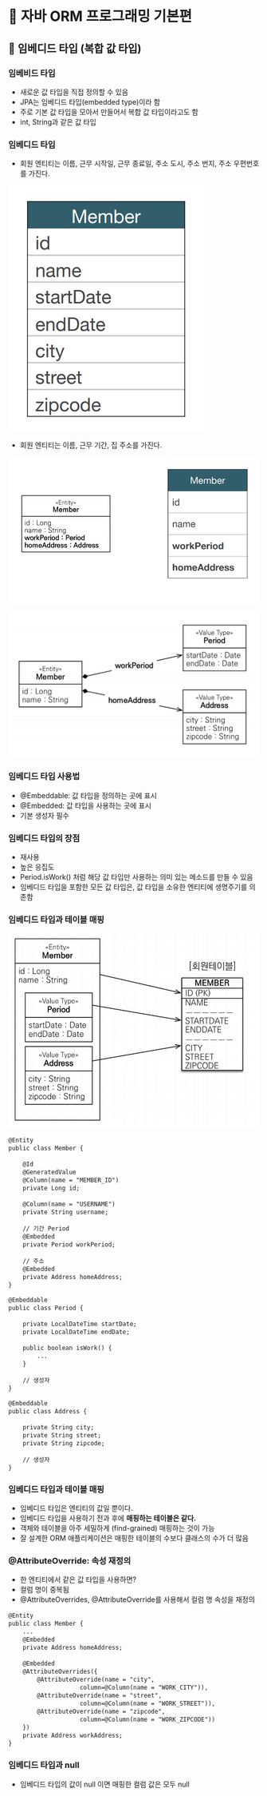 # :book: 자바 ORM 프로그래밍 기본편

## :pushpin: 임베디드 타입 (복합 값 타입)

### 임베비드 타입
- 새로운 값 타입을 직접 정의할 수 있음
- JPA는 임베디드 타입(embedded type)이라 함
- 주로 기본 값 타입을 모아서 만들어서 복합 값 타입이라고도 함
- int, String과 같은 값 타입

### 임베디드 타입
- 회원 엔티티는 이름, 근무 시작일, 근무 종료일, 주소 도시, 주소 번지, 주소 우편번호를 가진다.

![임베디드타입1](image/임베디드타입1.PNG)

- 회원 엔티티는 이름, 근무 기간, 집 주소를 가진다.

![임베디드타입2](image/임베디드타입2.PNG)

![임베디드타입3](image/임베디드타입3.PNG)


### 임베디드 타입 사용법
- @Embeddable: 값 타입을 정의하는 곳에 표시
- @Embedded: 값 타입을 사용하는 곳에 표시
- 기본 생성자 필수

### 임베디드 타입의 장점
- 재사용
- 높은 응집도
- Period.isWork() 처럼 해당 값 타입만 사용하는 의미 있는 메소드를 만들 수 있음
- 임베디드 타입을 포함한 모든 값 타입은, 값 타입을 소유한 엔티티에 생명주기를 의존함

### 임베디드 타입과 테이블 매핑

![임베디드타입4](image/임베디드타입4.PNG)

```
@Entity
public class Member {
    
    @Id
    @GeneratedValue
    @Column(name = "MEMBER_ID")
    private Long id;
    
    @Column(name = "USERNAME")
    private String username;
    
    // 기간 Period
    @Embedded
    private Period workPeriod;
    
    // 주소
    @Embedded
    private Address homeAddress;
}
```

```
@Embeddable
public class Period {

    private LocalDateTime startDate;
    private LocalDateTime endDate;
    
    public boolean isWork() {
        ...
    }
    
    // 생성자
}
```

```
@Embeddable
public class Address {

    private String city;
    private String street;
    private String zipcode;
    
    // 생성자
}
```

### 임베디드 타입과 테이블 매핑
- 임베디드 타입은 엔티티의 값일 뿐이다.
- 임베디드 타입을 사용하기 전과 후에 **매핑하는 테이블은 같다.**
- 객체와 테이블을 아주 세밀하게 (find-grained) 매핑하는 것이 가능
- 잘 설계한 ORM 애플리케이션은 매핑한 테이블의 수보다 클래스의 수가 더 많음

### @AttributeOverride: 속성 재정의
- 한 엔티티에서 같은 값 타입을 사용하면?
- 컬럼 명이 중복됨
- @AttributeOverrides, @AttributeOverride를 사용해서 컬럼 명 속성을 재정의 

```
@Entity
public class Member {
    ...
    @Embedded
    private Address homeAddress;
    
    @Embedded
    @AttributeOverrides({
        @AttributeOverride(name = "city",
                    column=@Column(name = "WORK_CITY")),
        @AttributeOverride(name = "street",
                    column=@Column(name = "WORK_STREET")),
        @AttributeOverride(name = "zipcode",
                    column=@Column(name = "WORK_ZIPCODE"))
    })
    private Address workAddress;
}
```

### 임베디드 타입과 null
- 임베디드 타입의 값이 null 이면 매핑한 컬럼 값은 모두 null

